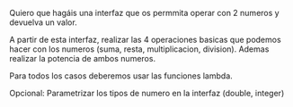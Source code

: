 Quiero que hagáis una interfaz que os permmita operar con 2 numeros y devuelva un valor.

A partir de esta interfaz, realizar las 4 operaciones basicas que podemos hacer con los numeros
(suma, resta, multiplicacion, division). Ademas realizar la potencia de ambos numeros.

Para todos los casos deberemos usar las funciones lambda.

Opcional: Parametrizar los tipos de numero en la interfaz (double, integer)

